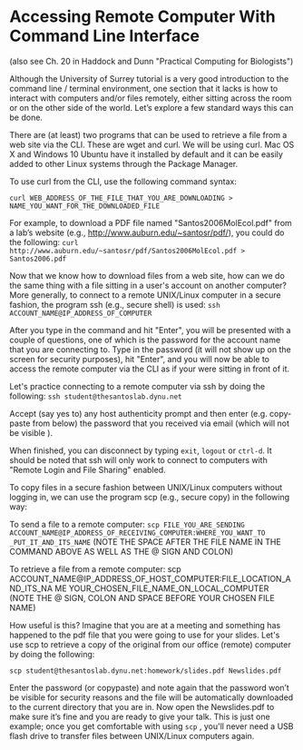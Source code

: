 # Accessing Remote Computer With Command Line Interface

(also see Ch. 20 in Haddock and Dunn "Practical Computing for Biologists")

Although the University of Surrey tutorial is a very good introduction to the command line / terminal environment, one section that it lacks is how to interact with computers and/or files remotely, either sitting across the room or on the other side of the world. Let’s explore a few standard ways this can be done.

There are (at least) two programs that can be used to retrieve a file from a web site via the CLI. These are wget and curl. We will be using curl. Mac OS X and Windows 10 Ubuntu have it installed by default and it can be easily added to other Linux systems through the Package Manager.

To use curl from the CLI, use the following command syntax:

`curl WEB_ADDRESS_OF_THE_FILE_THAT_YOU_ARE_DOWNLOADING > NAME_YOU_WANT_FOR_THE_DOWNLOADED_FILE`

For example, to download a PDF file named "Santos2006MolEcol.pdf" from a lab’s website (e.g., http://www.auburn.edu/~santosr/pdf/), you could do the following:
`curl http://www.auburn.edu/~santosr/pdf/Santos2006MolEcol.pdf > Santos2006.pdf`

Now that we know how to download files from a web site, how can we do the same thing with a file sitting in a user's account on another computer? More generally, to connect to a remote UNIX/Linux computer in a secure fashion, the program ssh (e.g., secure shell) is used:
`ssh ACCOUNT_NAME@IP_ADDRESS_OF_COMPUTER`

After you type in the command and hit "Enter", you will be presented with a couple of questions, one of which is the password for the account name that you are connecting to. Type in the password (it will not show up on the screen for security purposes), hit "Enter", and you will now be able to access the remote computer via the CLI as if your were sitting in front of it.

Let's practice connecting to a remote computer via ssh by doing the following:
`ssh student@the­santos­lab.dynu.net`

Accept (say yes to) any host authenticity prompt and then enter (e.g. copy­paste from below) the password that you received via email (which will not be visible ).

When finished, you can disconnect by typing `exit`, `logout` or `ctrl­-d`. It should be noted that ssh will only work to connect to computers with "Remote Login and File Sharing" enabled.

To copy files in a secure fashion between UNIX/Linux computers without logging in, we can use the program scp (e.g., secure copy) in the following way:

  To send a file to a remote computer:
  `scp FILE_YOU_ARE_SENDING ACCOUNT_NAME@IP_ADDRESS_OF_RECEIVING_COMPUTER:WHERE_YOU_WANT_TO _PUT_IT_AND_ITS_NAME` (NOTE THE SPACE AFTER THE FILE NAME IN THE COMMAND ABOVE AS WELL AS THE @ SIGN AND COLON)

  To retrieve a file from a remote computer: scp ACCOUNT_NAME@IP_ADDRESS_OF_HOST_COMPUTER:FILE_LOCATION_AND_ITS_NA ME YOUR_CHOSEN_FILE_NAME_ON_LOCAL_COMPUTER (NOTE THE @ SIGN, COLON AND SPACE BEFORE YOUR CHOSEN FILE NAME)

How useful is this? Imagine that you are at a meeting and something has happened to the pdf file that you were going to use for your slides. Let's use scp to retrieve a copy of the original from our office (remote) computer by doing the following:

`scp student@the­santos­lab.dynu.net:homework/slides.pdf Newslides.pdf`

Enter the password (or copy­paste) and note again that the password won’t be visible for security reasons and the file will be automatically downloaded to the current directory that you are in. Now open the Newslides.pdf to make sure it’s fine and you are ready to give your talk. This is just one example; once you get comfortable with using `scp` , you'll never need a USB flash drive to transfer files between UNIX/Linux computers again.
